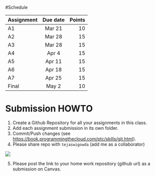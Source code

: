 #Schedule

| Assignment      | Due date | Points     |
| :---        |    :----:   |          ---: |
| A1      | Mar 21       | 10   |
| A2   | Mar 28        | 15      |
| A3  | Mar 28        | 15      |
| A4   | Apr 4        | 15      |
| A5   | Apr 11        | 15      |
| A6   | Apr 18        | 15      |
| A7   | Apr 25        | 15      |
| Final   | May 2        | 10     |



# Submission HOWTO

1. Create a Github Repository for all your assignments in this class.
2. Add each assignment submission in its own folder.
3. Commit/Push changes (see
   https://book.programmingthecloud.com/ptc/skills/git.html).
4. Please share repo with `tejaswigowda` (add me as a collaborator)
  <img src='https://i.stack.imgur.com/50mL0.png'>

5. Please post the link to your home work repository (github url) as a submission on Canvas.
